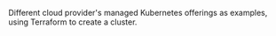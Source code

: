 

Different cloud provider's managed Kubernetes offerings as examples, using Terraform to create a cluster.

